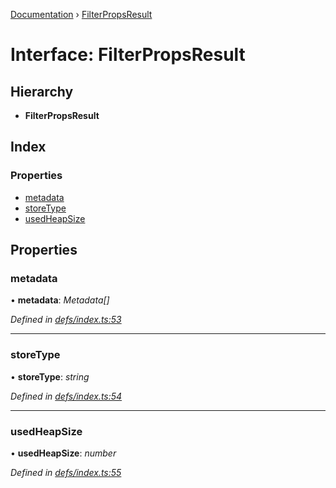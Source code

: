 [Documentation](../README.md) › [FilterPropsResult](filterpropsresult.md)

# Interface: FilterPropsResult

## Hierarchy

* **FilterPropsResult**

## Index

### Properties

* [metadata](filterpropsresult.md#metadata)
* [storeType](filterpropsresult.md#storetype)
* [usedHeapSize](filterpropsresult.md#usedheapsize)

## Properties

###  metadata

• **metadata**: *Metadata[]*

*Defined in [defs/index.ts:53](https://github.com/badbatch/cachemap/blob/40e3bea/packages/core-worker/src/defs/index.ts#L53)*

___

###  storeType

• **storeType**: *string*

*Defined in [defs/index.ts:54](https://github.com/badbatch/cachemap/blob/40e3bea/packages/core-worker/src/defs/index.ts#L54)*

___

###  usedHeapSize

• **usedHeapSize**: *number*

*Defined in [defs/index.ts:55](https://github.com/badbatch/cachemap/blob/40e3bea/packages/core-worker/src/defs/index.ts#L55)*
